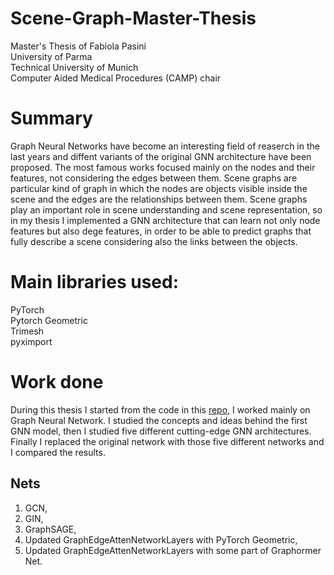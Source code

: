 # Scene-Graph-Master-Thesis

Master's Thesis of Fabiola Pasini \
University of Parma  \
Technical University of Munich \
Computer Aided Medical Procedures (CAMP) chair

# Summary
Graph Neural Networks have become an interesting field of reaserch in the last years and diffent variants of the original GNN architecture have been proposed. The most famous works  focused mainly on the nodes and their features, not considering the edges between them. 
Scene graphs are particular kind of graph in which the nodes are objects visible inside the scene and the edges are the relationships between them. 
Scene graphs play an important role in scene understanding and scene representation, so in my thesis I implemented a GNN architecture that can learn not only node features but  also dege features, in order to be able to predict graphs that fully describe a scene considering also the links between the objects.

# Main libraries used:
PyTorch \
Pytorch Geometric \
Trimesh \
pyximport 

# Work done
During this thesis I started from the code in this [repo](https://github.com/ShunChengWu/3DSSG), I worked mainly on Graph Neural Network. I studied the concepts and ideas behind the first GNN model, then I studied five different cutting-edge GNN architectures. Finally I replaced the original network with those five different networks and I compared the results.

## Nets
1. GCN,
2. GIN,
3. GraphSAGE,
4. Updated GraphEdgeAttenNetworkLayers with PyTorch Geometric,
5. Updated GraphEdgeAttenNetworkLayers with some part of Graphormer Net.



